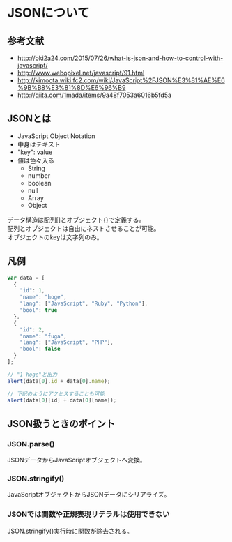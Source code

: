 # JSONについて
## 参考文献
- http://oki2a24.com/2015/07/26/what-is-json-and-how-to-control-with-javascript/
- http://www.webopixel.net/javascript/91.html
- http://kimoota.wiki.fc2.com/wiki/JavaScript%2FJSON%E3%81%AE%E6%9B%B8%E3%81%8D%E6%96%B9
- http://qiita.com/1mada/items/9a48f7053a6016b5fd5a

## JSONとは
- JavaScript Object Notation
- 中身はテキスト
- "key": value
- 値は色々入る
  - String
  - number
  - boolean
  - null
  - Array
  - Object

データ構造は配列[]とオブジェクト{}で定義する。  
配列とオブジェクトは自由にネストさせることが可能。  
オブジェクトのkeyは文字列のみ。  

## 凡例
```JavaScript
var data = [
  {
    "id": 1,
    "name": "hoge",
    "lang": ["JavaScript", "Ruby", "Python"],
    "bool": true
  },
  {
    "id": 2,
    "name": "fuga",
    "lang": ["JavaScript", "PHP"],
    "bool": false
  }
];

// "1 hoge"と出力
alert(data[0].id + data[0].name);

// 下記のようにアクセスすることも可能
alert(data[0][id] + data[0][name]);
```

## JSON扱うときのポイント
### JSON.parse()
JSONデータからJavaScriptオブジェクトへ変換。  

### JSON.stringify()
JavaScriptオブジェクトからJSONデータにシリアライズ。  

### JSONでは関数や正規表現リテラルは使用できない
JSON.stringify()実行時に関数が除去される。  

